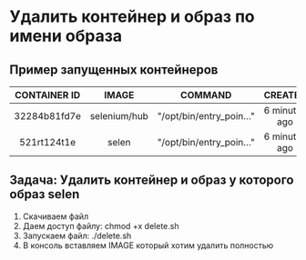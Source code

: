 # Удалить контейнер и образ по имени образа  


## Пример запущенных контейнеров

| CONTAINER ID  |     IMAGE     |        COMMAND       |       CREATED        |      STATUS     |     PORTS     |     NAMES    |
| :-------------: | :-------------: | :--------------------: | :--------------------: | :---------------: | :-------------: | :------------: |
| 32284b81fd7e  | selenium/hub  |"/opt/bin/entry_poin…"|    6 minutes ago     |  Up 6 minutes   | 4442-4443/tcp | selenium-hub |
| 521rt124t1e   | selen         |"/opt/bin/entry_poin…"|    6 minutes ago     |  Up 6 minutes   | 4442-4443/tcp | selenium-hub |

## Задача: Удалить контейнер и образ у которого образ selen

1) Скачиваем файл
2) Даем доступ файлу: chmod +x delete.sh
3) Запускаем файл: ./delete.sh
4) В консоль вставляем IMAGE который хотим удалить полностью
